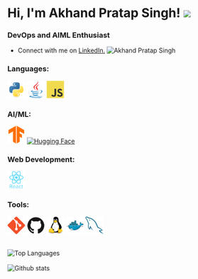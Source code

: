 <h1> Hi, I'm Akhand Pratap Singh! <img src="https://raw.githubusercontent.com/MartinHeinz/MartinHeinz/master/wave.gif" width="30px"></a>
</h1>
<h3> DevOps and AIML Enthusiast</h3>
<ul>
<li> Connect with me on <a href="www.linkedin.com/in/akhand6886/" target="_blank">LinkedIn.</a> 
<img alt="Akhand Pratap Singh" width="15px" src="https://raw.githubusercontent.com/peterthehan/peterthehan/master/assets/linkedin.svg" /></li>
</ul>

<h3>Languages:</h3>
<p>
<a href="https://www.python.org" target="_blank"> <img src="https://raw.githubusercontent.com/devicons/devicon/master/icons/python/python-original.svg" alt="python" width="40" height="40"/></a>
<!-- <a href="https://www.cprogramming.com/" target="_blank"> <img src="https://raw.githubusercontent.com/devicons/devicon/master/icons/c/c-original.svg" alt="c" width="40" height="40"/></a>
<a href="https://www.w3schools.com/cpp/" target="_blank"> <img src="https://raw.githubusercontent.com/devicons/devicon/master/icons/cplusplus/cplusplus-original.svg" alt="cplusplus" width="40" height="40"/></a> -->
<a href="https://www.java.com" target="_blank"> <img src="https://raw.githubusercontent.com/devicons/devicon/master/icons/java/java-original.svg" alt="java" width="40" height="40"/></a>
<a href="https://developer.mozilla.org/en-US/docs/Web/JavaScript" target="_blank"> <img src="https://raw.githubusercontent.com/devicons/devicon/master/icons/javascript/javascript-original.svg" alt="JavaScript" width="40" height="40"/></a>
<!-- <a href="https://www.typescriptlang.org/" target="_blank"> <img src="https://raw.githubusercontent.com/devicons/devicon/master/icons/typescript/typescript-original.svg" alt="TypeScript" width="40" height="40"/></a> -->
<!-- <a href="https://www.r-project.org/" target="_blank"> <img src="https://raw.githubusercontent.com/devicons/devicon/master/icons/r/r-original.svg" alt="R Language" width="40" height="40"/></a> -->

</p>
<h3>AI/ML:</h3>
<p>
<a href="https://www.tensorflow.org/" target="_blank"> <img src="https://raw.githubusercontent.com/devicons/devicon/master/icons/tensorflow/tensorflow-original.svg" alt="TensorFlow" width="40" height="40"/></a>
<a href="https://huggingface.co/" target="_blank"> <img src="https://huggingface.co/front/assets/huggingface_logo-noborder.svg" alt="Hugging Face" width="40" height="40"/></a>
</p>  
<h3>Web Development:</h3>
<p>
<!-- <a href="https://www.typescriptlang.org/" target="_blank"> <img src="https://raw.githubusercontent.com/devicons/devicon/master/icons/typescript/typescript-original.svg" alt="TypeScript" width="40" height="40"/></a> -->
<a href="https://reactjs.org/" target="_blank"> <img src="https://raw.githubusercontent.com/devicons/devicon/master/icons/react/react-original-wordmark.svg" alt="react" width="40" height="40"/></a>
<!-- <a href="https://angular.io/" target="_blank"> <img src="https://raw.githubusercontent.com/devicons/devicon/master/icons/angularjs/angularjs-original.svg" alt="Angular" width="40" height="40"/></a>
<a href="https://nodejs.org/en" target="_blank"> <img src="https://raw.githubusercontent.com/devicons/devicon/master/icons/nodejs/nodejs-original.svg" alt="NodeJS" width="40" height="40"/></a> -->
<!--a href="https://fastapi.tiangolo.com/" target="_blank"> <img src="https://github.com/devicons/devicon/raw/master/icons/fastapi/fastapi-original.svg" alt="FastAPI" width="40" height="40"/></a>
<a href="https://flutter.dev/" target="_blank"> <img src="https://github.com/devicons/devicon/raw/master/icons/flutter/flutter-original.svg" alt="Flutter" width="40" height="40"/></a-->
</p>
<h3>Tools:</h3>
<p>
<a href="https://git-scm.com/" target="_blank"> <img src="https://raw.githubusercontent.com/devicons/devicon/master/icons/git/git-original.svg" alt="Git" width="40" height="40"/></a>
<a href="https://github.com/" target="_blank"> <img src="https://raw.githubusercontent.com/devicons/devicon/master/icons/github/github-original.svg" alt="GitHub" width="40" height="40"/></a>
<a href="https://www.linux.org/" target="_blank"> <img src="https://raw.githubusercontent.com/devicons/devicon/master/icons/linux/linux-original.svg" alt="Linux" width="40" height="40"/></a>
<a href="https://www.docker.com/" target="_blank"> <img src="https://raw.githubusercontent.com/devicons/devicon/master/icons/docker/docker-original.svg" alt="Docker" width="40" height="40"/></a>
<!-- a href="https://postman.com" target="_blank"> <img src="https://www.vectorlogo.zone/logos/getpostman/getpostman-icon.svg" alt="postman" width="40" height="40"/></a> -->
<a href="https://www.mysql.com/" target="_blank"> <img src="https://github.com/devicons/devicon/raw/master/icons/mysql/mysql-original.svg" alt="MySQL" width="40" height="40"/></a>  
<!-- <a href="https://www.postgresql.org/" target="_blank"> <img src="https://github.com/devicons/devicon/raw/master/icons/postgresql/postgresql-original.svg" alt="PostgreSQL" width="40" height="40"/></a > -->
</p>
<br>

<div><img src="https://github-readme-stats.vercel.app/api/top-langs/?username=akhand6886&layout=compact&theme=dark&hide=PHP" alt="Top Languages" /></div>
<br>
<div><img src="https://github-readme-stats.vercel.app/api?username=akhand6886&show_icons=true&theme=dark&include_all_commits=true&count_private=true%22" alt="Github stats" /></div>

